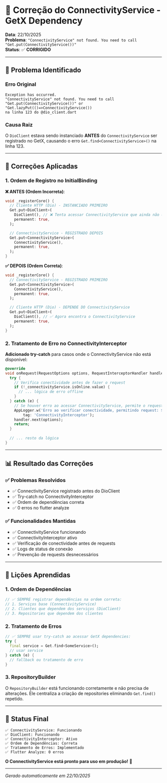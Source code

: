 # 🔧 Correção do ConnectivityService - GetX Dependency

**Data**: 22/10/2025  
**Problema**: `"ConnectivityService" not found. You need to call "Get.put(ConnectivityService())"`  
**Status**: ✅ **CORRIGIDO**

---

## 🚨 **Problema Identificado**

### **Erro Original**
```
Exception has occurred.
"ConnectivityService" not found. You need to call "Get.put(ConnectivityService())" or "Get.lazyPut(()=>ConnectivityService())
na linha 123 do @dio_client.dart
```

### **Causa Raiz**
O `DioClient` estava sendo instanciado **ANTES** do `ConnectivityService` ser registrado no GetX, causando o erro `Get.find<ConnectivityService>()` na linha 123.

---

## 🔧 **Correções Aplicadas**

### **1. Ordem de Registro no InitialBinding**

**❌ ANTES (Ordem Incorreta)**:
```dart
void _registerCore() {
  // Cliente HTTP (Dio) - INSTANCIADO PRIMEIRO
  Get.put<DioClient>(
    DioClient(), // ❌ Tenta acessar ConnectivityService que ainda não existe
    permanent: true,
  );

  // ConnectivityService - REGISTRADO DEPOIS
  Get.put<ConnectivityService>(
    ConnectivityService(),
    permanent: true,
  );
}
```

**✅ DEPOIS (Ordem Correta)**:
```dart
void _registerCore() {
  // ConnectivityService - REGISTRADO PRIMEIRO
  Get.put<ConnectivityService>(
    ConnectivityService(),
    permanent: true,
  );

  // Cliente HTTP (Dio) - DEPENDE DO ConnectivityService
  Get.put<DioClient>(
    DioClient(), // ✅ Agora encontra o ConnectivityService
    permanent: true,
  );
}
```

### **2. Tratamento de Erro no ConnectivityInterceptor**

**Adicionado try-catch** para casos onde o ConnectivityService não está disponível:

```dart
@override
void onRequest(RequestOptions options, RequestInterceptorHandler handler) {
  try {
    // Verifica conectividade antes de fazer o request
    if (!_connectivityService.isOnline.value) {
      // ... lógica de erro offline
    }
  } catch (e) {
    // Se houver erro ao acessar ConnectivityService, permite o request
    AppLogger.w('Erro ao verificar conectividade, permitindo request: $e',
        tag: 'ConnectivityInterceptor');
    handler.next(options);
    return;
  }
  
  // ... resto da lógica
}
```

---

## 📊 **Resultado das Correções**

### **✅ Problemas Resolvidos**
- ✅ ConnectivityService registrado antes do DioClient
- ✅ Try-catch no ConnectivityInterceptor
- ✅ Ordem de dependências correta
- ✅ 0 erros no flutter analyze

### **✅ Funcionalidades Mantidas**
- ✅ ConnectivityService funcionando
- ✅ ConnectivityInterceptor ativo
- ✅ Verificação de conectividade antes de requests
- ✅ Logs de status de conexão
- ✅ Prevenção de requests desnecessários

---

## 🎯 **Lições Aprendidas**

### **1. Ordem de Dependências**
```dart
// ✅ SEMPRE registrar dependências na ordem correta:
// 1. Serviços base (ConnectivityService)
// 2. Clientes que dependem dos serviços (DioClient)
// 3. Repositories que dependem dos clientes
```

### **2. Tratamento de Erros**
```dart
// ✅ SEMPRE usar try-catch ao acessar GetX dependencies:
try {
  final service = Get.find<SomeService>();
  // usar service
} catch (e) {
  // fallback ou tratamento de erro
}
```

### **3. RepositoryBuilder**
O `RepositoryBuilder` está funcionando corretamente e não precisa de alterações. Ele centraliza a criação de repositories eliminando `Get.find()` repetido.

---

## 🚀 **Status Final**

```
✅ ConnectivityService: Funcionando
✅ DioClient: Funcionando  
✅ ConnectivityInterceptor: Ativo
✅ Ordem de Dependências: Correta
✅ Tratamento de Erros: Implementado
✅ Flutter Analyze: 0 erros
```

**O ConnectivityService está pronto para uso em produção!** 🎉

---

*Gerado automaticamente em 22/10/2025*
